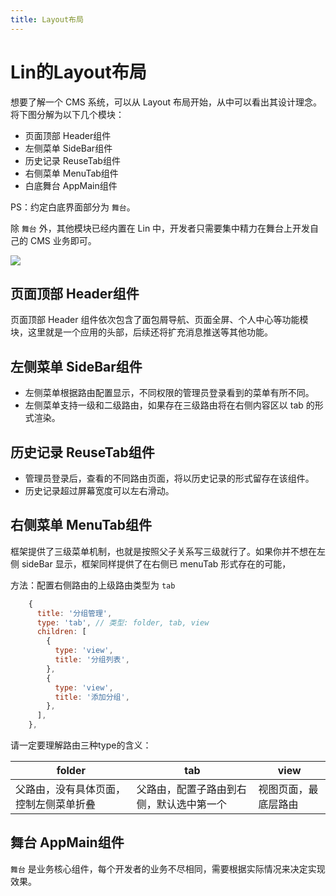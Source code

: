 ```yaml
---
title: Layout布局
---
```


# Lin的Layout布局

想要了解一个 CMS 系统，可以从 Layout 布局开始，从中可以看出其设计理念。将下图分解为以下几个模块：

- 页面顶部 Header组件
- 左侧菜单 SideBar组件
- 历史记录 ReuseTab组件
- 右侧菜单 MenuTab组件
- 白底舞台 AppMain组件

PS：约定白底界面部分为 `舞台`。

除 `舞台` 外，其他模块已经内置在 Lin 中，开发者只需要集中精力在舞台上开发自己的 CMS 业务即可。

<img-wrapper>
  <img src=" http://cdn.talelin.com/lin/lin-cms-ui.png">
</img-wrapper>

## 页面顶部 Header组件

页面顶部 Header 组件依次包含了面包屑导航、页面全屏、个人中心等功能模块，这里就是一个应用的头部，后续还将扩充消息推送等其他功能。

## 左侧菜单 SideBar组件

- 左侧菜单根据路由配置显示，不同权限的管理员登录看到的菜单有所不同。
- 左侧菜单支持一级和二级路由，如果存在三级路由将在右侧内容区以 tab 的形式渲染。

## 历史记录 ReuseTab组件

- 管理员登录后，查看的不同路由页面，将以历史记录的形式留存在该组件。
- 历史记录超过屏幕宽度可以左右滑动。

## 右侧菜单 MenuTab组件

框架提供了三级菜单机制，也就是按照父子关系写三级就行了。如果你并不想在左侧 sideBar 显示，框架同样提供了在右侧已 menuTab 形式存在的可能，

方法：配置右侧路由的上级路由类型为 `tab`

```js
    {
      title: '分组管理',
      type: 'tab', // 类型: folder, tab, view
      children: [
        {
          type: 'view',
          title: '分组列表',
        },
        {
          type: 'view',
          title: '添加分组',
        },
      ],
    },
```

请一定要理解路由三种type的含义： 

| folder | tab   | view |
| ---- | ----- |----- |
| 父路由，没有具体页面，控制左侧菜单折叠 | 父路由，配置子路由到右侧，默认选中第一个 | 视图页面，最底层路由 |

## 舞台 AppMain组件

`舞台` 是业务核心组件，每个开发者的业务不尽相同，需要根据实际情况来决定实现效果。

<RightMenu />